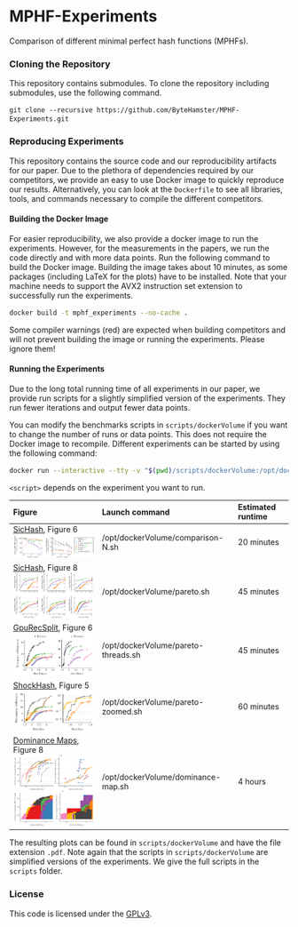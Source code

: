# MPHF-Experiments

Comparison of different minimal perfect hash functions (MPHFs).

### Cloning the Repository

This repository contains submodules.
To clone the repository including submodules, use the following command.

```
git clone --recursive https://github.com/ByteHamster/MPHF-Experiments.git
```

### Reproducing Experiments

This repository contains the source code and our reproducibility artifacts for our paper.
Due to the plethora of dependencies required by our competitors, we provide an easy to use Docker image to quickly reproduce our results.
Alternatively, you can look at the `Dockerfile` to see all libraries, tools, and commands necessary to compile the different competitors.

#### Building the Docker Image

For easier reproducibility, we also provide a docker image to run the experiments.
However, for the measurements in the papers, we run the code directly and with more data points.
Run the following command to build the Docker image.
Building the image takes about 10 minutes, as some packages (including LaTeX for the plots) have to be installed.
Note that your machine needs to support the AVX2 instruction set extension to successfully run the experiments.

```bash
docker build -t mphf_experiments --no-cache .
```

Some compiler warnings (red) are expected when building competitors and will not prevent building the image or running the experiments.
Please ignore them!

#### Running the Experiments
Due to the long total running time of all experiments in our paper, we provide run scripts for a slightly simplified version of the experiments.
They run fewer iterations and output fewer data points.

You can modify the benchmarks scripts in `scripts/dockerVolume` if you want to change the number of runs or data points.
This does not require the Docker image to recompile.
Different experiments can be started by using the following command:

```bash
docker run --interactive --tty -v "$(pwd)/scripts/dockerVolume:/opt/dockerVolume" mphf_experiments /opt/dockerVolume/<script>.sh
```

`<script>` depends on the experiment you want to run.

| Figure                                                                                                                        | Launch command                      | Estimated runtime  |
| :---------------------------------------------------------------------------------------------------------------------------- | :---------------------------------- | :----------------- |
| [SicHash](https://doi.org/10.1137/1.9781611977561.ch15), Figure 6 <br /><img src="preview-sichash-figure-6.png" width="300"/> | /opt/dockerVolume/comparison-N.sh   | 20 minutes         |
| [SicHash](https://doi.org/10.1137/1.9781611977561.ch15), Figure 8 <br /><img src="preview-sichash-figure-8.png" width="300"/> | /opt/dockerVolume/pareto.sh         | 45 minutes         |
| [GpuRecSplit](https://arxiv.org/pdf/2212.09562.pdf), Figure 6 <br /><img src="preview-gpurecsplit-figure-6.png" width="300"/> | /opt/dockerVolume/pareto-threads.sh | 45 minutes         |
| [ShockHash](https://arxiv.org/pdf/2308.09561v1), Figure 5 <br /><img src="preview-shockhash-figure-5.png" width="300"/>       | /opt/dockerVolume/pareto-zoomed.sh  | 60 minutes         |
| [Dominance Maps](https://publikationen.bibliothek.kit.edu/1000176432), Figure 8 <br /><img src="preview-dominance-map.png" width="300"/> | /opt/dockerVolume/dominance-map.sh  | 4 hours |

The resulting plots can be found in `scripts/dockerVolume` and have the file extension `.pdf`.
Note again that the scripts in `scripts/dockerVolume` are simplified versions of the experiments.
We give the full scripts in the `scripts` folder.

### License

This code is licensed under the [GPLv3](/LICENSE).
